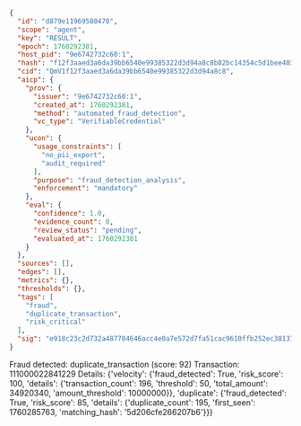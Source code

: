 ```json
{
  "id": "d879e11969580470",
  "scope": "agent",
  "key": "RESULT",
  "epoch": 1760292381,
  "host_pid": "9e6742732c60:1",
  "hash": "f12f3aaed3a6da39bb6540e99385322d3d94a8c8b82bc14354c5d1bee40348ee",
  "cid": "QmV1f12f3aaed3a6da39bb6540e99385322d3d94a8c8",
  "aicp": {
    "prov": {
      "issuer": "9e6742732c60:1",
      "created_at": 1760292381,
      "method": "automated_fraud_detection",
      "vc_type": "VerifiableCredential"
    },
    "ucon": {
      "usage_constraints": [
        "no_pii_export",
        "audit_required"
      ],
      "purpose": "fraud_detection_analysis",
      "enforcement": "mandatory"
    },
    "eval": {
      "confidence": 1.0,
      "evidence_count": 0,
      "review_status": "pending",
      "evaluated_at": 1760292381
    }
  },
  "sources": [],
  "edges": [],
  "metrics": {},
  "thresholds": {},
  "tags": [
    "fraud",
    "duplicate_transaction",
    "risk_critical"
  ],
  "sig": "e918c23c2d732a487784646acc4e0a7e572d7fa51cac9610ffb252ec381376f1"
}
```

Fraud detected: duplicate_transaction (score: 92)
Transaction: 111000022841229
Details: {'velocity': {'fraud_detected': True, 'risk_score': 100, 'details': {'transaction_count': 196, 'threshold': 50, 'total_amount': 34920340, 'amount_threshold': 10000000}}, 'duplicate': {'fraud_detected': True, 'risk_score': 85, 'details': {'duplicate_count': 195, 'first_seen': 1760285763, 'matching_hash': '5d206cfe266207b6'}}}